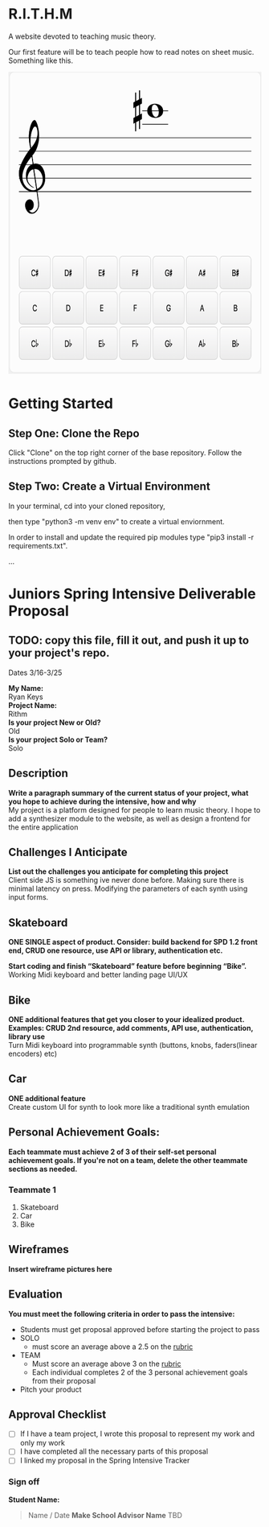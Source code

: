 <h1>R.I.T.H.M</h1>

A website devoted to teaching music theory.

Our first feature will be to teach people how to read notes on sheet music. Something
like this.

<img src="readme_pictures/goal.png" alt="..." height="600" width="600">

<h1>Getting Started</h1>

<h2>Step One: Clone the Repo</h2>
<p>Click "Clone" on the top right corner of the base repository. Follow the instructions prompted by github.</p>

<h2>Step Two: Create a Virtual Environment</h2>
<p>In your terminal, cd into your cloned repository,</p>
<p>then type "python3 -m venv env" to create a virtual enviornment.</p>
<p>In order to install and update the required pip modules type "pip3 install -r requirements.txt".</p>

...

# Juniors Spring Intensive Deliverable Proposal

## TODO: copy this file, fill it out, and push it up to your project's repo.

Dates 3/16-3/25

**My Name:**<br>
Ryan Keys<br>
**Project Name:**<br>
Rithm<br>
**Is your project New or Old?**<br>
Old<br>
**Is your project Solo or Team?**<br>
Solo<br>

## Description

**Write a paragraph summary of the current status of your project, what you hope to achieve during the intensive, how and why**<br>
My project is a platform designed for people to learn music theory. I hope to add a synthesizer module to the website, as well as design a frontend for the entire application

## Challenges I Anticipate

**List out the challenges you anticipate for completing this project**<br>
Client side JS is something ive never done before.
Making sure there is minimal latency on press.
Modifying the parameters of each synth using input forms.

## Skateboard

**ONE SINGLE aspect of product. Consider: build backend for SPD 1.2 front end, CRUD one resource, use API or library, authentication etc.**

**Start coding and finish “Skateboard” feature before beginning “Bike”.**<br>
Working Midi keyboard and better landing page UI/UX

## Bike

**ONE additional features that get you closer to your idealized product. Examples: CRUD 2nd resource, add comments, API use, authentication, library use**<br>
Turn Midi keyboard into programmable synth (buttons, knobs, faders(linear encoders) etc)

## Car

**ONE additional feature**<br>
Create custom UI for synth to look more like a traditional synth emulation

## Personal Achievement Goals:

**Each teammate must achieve 2 of 3 of their self-set personal achievement goals. If you're not on a team, delete the other teammate sections as needed.**

### Teammate 1

1. Skateboard
1. Car
1. Bike

## Wireframes

**Insert wireframe pictures here**

## Evaluation

**You must meet the following criteria in order to pass the intensive:**

- Students must get proposal approved before starting the project to pass
- SOLO
  - must score an average above a 2.5 on the [rubric]
- TEAM
  - Must score an average above 3 on the [rubric]
  - Each individual completes 2 of the 3 personal achievement goals from their proposal
- Pitch your product

[rubric]: https://docs.google.com/document/d/1IOQDmohLBEBT-hyr-2vgw1mbZUNsq3fHxVfH0oRmVt0/edit

## Approval Checklist

- [ ] If I have a team project, I wrote this proposal to represent my work and only my work
- [ ] I have completed all the necessary parts of this proposal
- [ ] I linked my proposal in the Spring Intensive Tracker

### Sign off

**Student Name:**

> Name / Date
> **Make School Advisor Name**
> TBD
